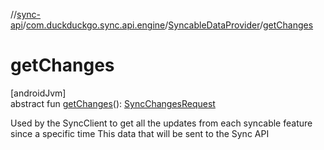 //[sync-api](../../../index.md)/[com.duckduckgo.sync.api.engine](../index.md)/[SyncableDataProvider](index.md)/[getChanges](get-changes.md)

# getChanges

[androidJvm]\
abstract fun [getChanges](get-changes.md)(): [SyncChangesRequest](../-sync-changes-request/index.md)

Used by the SyncClient to get all the updates from each syncable feature since a specific time This data that will be sent to the Sync API
